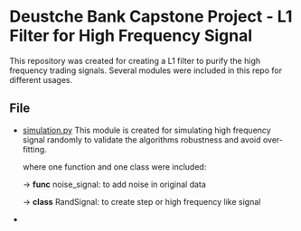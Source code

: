 # Deustche Bank Capstone Project - L1 Filter for High Frequency Signal
This repository was created for creating a L1 filter to purify the high frequency trading signals.
Several modules were included in this repo for different usages. 

## File
* [simulation.py](https://github.com/lkqllx/High-Frequency-Signal-Filtering/blob/master/codes/simulation.py)
This module is created for simulating high frequency signal randomly to validate the algorithms robustness and 
avoid over-fitting.

    where one function and one class were included:
    
    -> **func** noise_signal: to add noise in original data
    
    -> **class** RandSignal: to create step or high frequency like signal
* 


